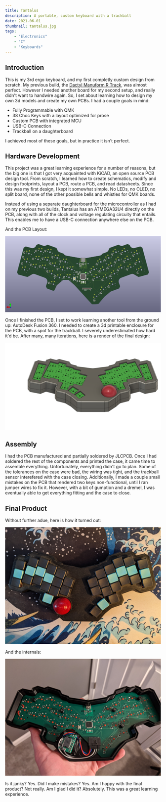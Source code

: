 ```yaml
---
title: Tantalus
description: A portable, custom keyboard with a trackball
date: 2021-06-01
thumbnail: tantalus.jpg
tags:
    - "Electronics"
    - "C"
    - "Keyboards"
---
```

## Introduction

This is my 3rd ergo keyboard, and my first completly custom design from scratch. My previous build, the [Dactyl Manuform R Track](/keyboards/r_track), was almost perfect. However I needed another board for my second setup, and really didn't want to handwire again. So, I set about learning how to design my own 3d models and create my own PCBs. I had a couple goals in mind:

*   Fully Programmable with QMK
*   38 Choc Keys with a layout optimized for prose
*   Custom PCB with integrated MCU
*   USB-C Connection
*   Trackball on a daughterboard

I achieved most of these goals, but in practice it isn't perfect.

## Hardware Development

This project was a great learning experience for a number of reasons, but the big one is that I got very acquainted with KiCAD, an open source PCB design tool. From scratch, I learned how to create schematics, modify and design footprints, layout a PCB, route a PCB, and read datasheets. Since this was my first design, I kept it somewhat simple. No LEDs, no OLED, no split board, none of the other possible bells and whistles for QMK boards.

Instead of using a separate daughterboard for the microcontroller as I had on my previous two builds, Tantalus has an ATMEGA32U4 directly on the PCB, along with all of the clock and voltage regulating circuity that entails. This enables me to have a USB-C connection anywhere else on the PCB.

And the PCB Layout:

![KiCAD PCB Render](../../assets/tantalusPcbRender.png)

Once I finished the PCB, I set to work learning another tool from the ground up: AutoDesk Fusion 360\. I needed to create a 3d printable enclosure for the PCB, with a spot for the trackball. I severely underestimated how hard it'd be. After many, many iterations, here is a render of the final design:

![Fusion 360 Case Render](../../assets/tantalusCaseRender.png)

## Assembly

I had the PCB manufactured and partially soldered by JLCPCB. Once I had soldered the rest of the components and printed the case, it came time to assemble everything. Unfortunately, everything didn't go to plan. Some of the tolerances on the case were bad, the wiring was tight, and the trackball sensor interefered with the case closing. Additionally, I made a couple small mistakes on the PCB that rendered two keys non-functional, until I ran jumper wires to fix it. However, with a bit of gumption and a dremel, I was eventually able to get everything fitting and the case to close.

## **Final Product**

Without further adue, here is how it turned out:

![Tantalus Keyboard](../../assets/tantalus.jpg)

And the internals:

![Tantalus Internal Wiring](../../assets/tantalusInternals.jpg)

Is it janky? Yes. Did I make mistakes? Yes. Am I happy with the final product? Not really. Am I glad I did it? Absolutely. This was a great learning experience.